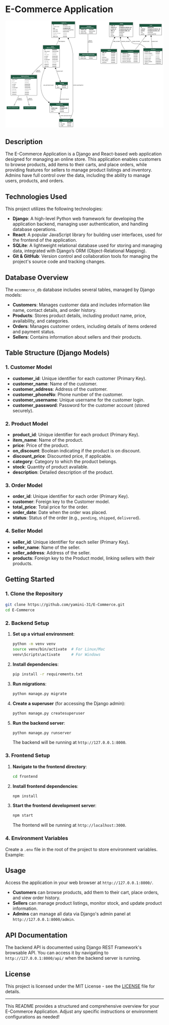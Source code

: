 

# E-Commerce Application

![ER Diagram](myapp_models.png)

## Description

The E-Commerce Application is a Django and React-based web application designed for managing an online store. This application enables customers to browse products, add items to their carts, and place orders, while providing features for sellers to manage product listings and inventory. Admins have full control over the data, including the ability to manage users, products, and orders.

## Technologies Used

This project utilizes the following technologies:

- **Django**: A high-level Python web framework for developing the application backend, managing user authentication, and handling database operations.
- **React**: A popular JavaScript library for building user interfaces, used for the frontend of the application.
- **SQLite**: A lightweight relational database used for storing and managing data, integrated with Django’s ORM (Object-Relational Mapping).
- **Git & GitHub**: Version control and collaboration tools for managing the project's source code and tracking changes.

## Database Overview

The `ecommerce_db` database includes several tables, managed by Django models:

- **Customers**: Manages customer data and includes information like name, contact details, and order history.
- **Products**: Stores product details, including product name, price, availability, and categories.
- **Orders**: Manages customer orders, including details of items ordered and payment status.
- **Sellers**: Contains information about sellers and their products.

## Table Structure (Django Models)

### 1. Customer Model

- **customer_id**: Unique identifier for each customer (Primary Key).
- **customer_name**: Name of the customer.
- **customer_address**: Address of the customer.
- **customer_phoneNo**: Phone number of the customer.
- **customer_username**: Unique username for the customer login.
- **customer_password**: Password for the customer account (stored securely).

### 2. Product Model

- **product_id**: Unique identifier for each product (Primary Key).
- **item_name**: Name of the product.
- **price**: Price of the product.
- **on_discount**: Boolean indicating if the product is on discount.
- **discount_price**: Discounted price, if applicable.
- **category**: Category to which the product belongs.
- **stock**: Quantity of product available.
- **description**: Detailed description of the product.

### 3. Order Model

- **order_id**: Unique identifier for each order (Primary Key).
- **customer**: Foreign key to the Customer model.
- **total_price**: Total price for the order.
- **order_date**: Date when the order was placed.
- **status**: Status of the order (e.g., `pending`, `shipped`, `delivered`).

### 4. Seller Model

- **seller_id**: Unique identifier for each seller (Primary Key).
- **seller_name**: Name of the seller.
- **seller_address**: Address of the seller.
- **products**: Foreign key to the Product model, linking sellers with their products.

## Getting Started

### 1. Clone the Repository

   ```bash
   git clone https://github.com/yamini-31/E-Commerce.git
   cd E-Commerce
   ```

### 2. Backend Setup

1. **Set up a virtual environment**:

   ```bash
   python -m venv venv
   source venv/bin/activate  # For Linux/Mac
   venv\Scripts\activate     # For Windows
   ```

2. **Install dependencies**:

   ```bash
   pip install -r requirements.txt
   ```

3. **Run migrations**:

   ```bash
   python manage.py migrate
   ```

4. **Create a superuser** (for accessing the Django admin):

   ```bash
   python manage.py createsuperuser
   ```

5. **Run the backend server**:

   ```bash
   python manage.py runserver
   ```

   The backend will be running at `http://127.0.0.1:8000`.

### 3. Frontend Setup

1. **Navigate to the frontend directory**:

   ```bash
   cd frontend
   ```

2. **Install frontend dependencies**:

   ```bash
   npm install
   ```

3. **Start the frontend development server**:

   ```bash
   npm start
   ```

   The frontend will be running at `http://localhost:3000`.

### 4. Environment Variables

Create a `.env` file in the root of the project to store environment variables. Example:

## Usage

Access the application in your web browser at `http://127.0.0.1:8000/`. 

- **Customers** can browse products, add them to their cart, place orders, and view order history.
- **Sellers** can manage product listings, monitor stock, and update product information.
- **Admins** can manage all data via Django's admin panel at `http://127.0.0.1:8000/admin`.

## API Documentation

The backend API is documented using Django REST Framework's browsable API. You can access it by navigating to `http://127.0.0.1:8000/api/` when the backend server is running.

## License

This project is licensed under the MIT License - see the [LICENSE](LICENSE) file for details.

---

This README provides a structured and comprehensive overview for your E-Commerce Application. Adjust any specific instructions or environment configurations as needed!
